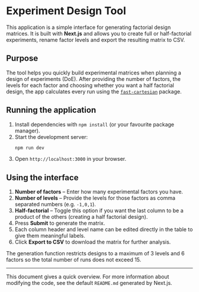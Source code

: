 # Experiment Design Tool

This application is a simple interface for generating factorial design matrices. It is built with **Next.js** and allows you to create full or half-factorial experiments, rename factor levels and export the resulting matrix to CSV.

## Purpose

The tool helps you quickly build experimental matrices when planning a design of experiments (DoE). After providing the number of factors, the levels for each factor and choosing whether you want a half factorial design, the app calculates every run using the [`fast-cartesian`](https://www.npmjs.com/package/fast-cartesian) package.

## Running the application

1. Install dependencies with `npm install` (or your favourite package manager).
2. Start the development server:
   ```bash
   npm run dev
   ```
3. Open `http://localhost:3000` in your browser.

## Using the interface

1. **Number of factors** – Enter how many experimental factors you have.
2. **Number of levels** – Provide the levels for those factors as comma separated numbers (e.g. `-1,0,1`).
3. **Half-factorial** – Toggle this option if you want the last column to be a product of the others (creating a half factorial design).
4. Press **Submit** to generate the matrix.
5. Each column header and level name can be edited directly in the table to give them meaningful labels.
6. Click **Export to CSV** to download the matrix for further analysis.

The generation function restricts designs to a maximum of 3 levels and 6 factors so the total number of runs does not exceed 15.

---

This document gives a quick overview. For more information about modifying the code, see the default `README.md` generated by Next.js.
